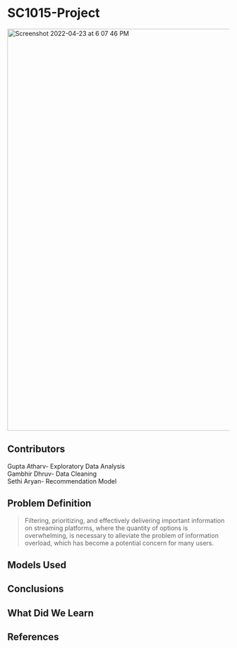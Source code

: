 # SC1015-Project
<img width="911" alt="Screenshot 2022-04-23 at 6 07 46 PM" src="https://user-images.githubusercontent.com/75164918/164890098-d1947605-9bc8-4f67-a3cc-86af9483892b.png">

## Contributors <br>
Gupta Atharv- Exploratory Data Analysis <br>
Gambhir Dhruv- Data Cleaning <br>
Sethi Aryan- Recommendation Model <br>

## Problem Definition <br>
> Filtering, prioritizing, and effectively delivering important information on streaming platforms, where the quantity of options is overwhelming, is necessary to alleviate the problem of information overload, which has become a potential concern for many users.

## Models Used


## Conclusions

## What Did We Learn

## References 



